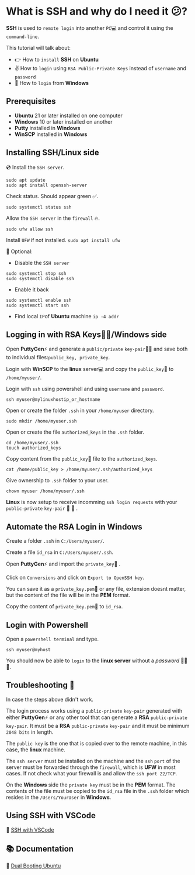 
# What is SSH and why do I need it :confused:?

**SSH** is used to `remote login` into another `PC`:computer: and control it using the `command-line`.

This tutorial will talk about:
* :point_right: How to `install` **SSH** on **Ubuntu**
* :v: How to `login` using `RSA Public-Private Keys` instead of `username` and `password`
* :muscle: How to `login` from **Windows**

## Prerequisites 
* **Ubuntu** 21 or later installed on one computer
* **Windows** 10 or later installed on another
* **Putty** installed in **Windows**
* **WinSCP** installed in **Windows**


## Installing SSH/Linux side

:cd: Install the `SSH server`.

```
sudo apt update
sudo apt install openssh-server
```

Check status. Should appear green :white_check_mark:.
```
sudo systemctl status ssh
```

Allow the `SSH server` in the `firewall` :fire:. 
```
sudo ufw allow ssh
```

Install `UFW` if not installed. 
`sudo apt install ufw`

:black_square_button: Optional: 
* Disable the `SSH server` 
```
sudo systemctl stop ssh
sudo systemctl disable ssh
```
* Enable it back
```
sudo systemctl enable ssh
sudo systemctl start ssh
```
* Find local `IP`of **Ubuntu** machine
`ip -4 addr`



## Logging in with RSA Keys:key::key:/Windows side

Open **PuttyGen**:zap: and generate a `public/private` `key-pair`:key::key: and save both to individual files:`public_key, private_key`.

Login with **WinSCP** to the **linux** server:computer: and copy the `public_key`:key: to `/home/myuser/`.

Login with `ssh` using powershell and using `username` and `password`. 
```
ssh myuser@mylinuxhostip_or_hostname
```
Open or create the folder `.ssh` in your `/home/myuser` directory.
```
sudo mkdir /home/myuser.ssh
```
Open or create the file `authorized_keys` in the `.ssh` folder.
```
cd /home/myuser/.ssh
touch authorized_keys
```

Copy content from the `public_key`:key:  file to the `authorized_keys`.
```
cat /home/public_key > /home/myuser/.ssh/authorized_keys
```

Give ownership to `.ssh` folder to your user.
```
chown myuser /home/myuser/.ssh
```

**Linux** is now setup to receive incomming `ssh login requests` with your
`public-private` `key-pair` :key: :key: .

## Automate the RSA Login in Windows

Create a folder `.ssh` in `C:/Users/myuser/`.

Create a file `id_rsa`  in `C:/Users/myuser/.ssh`.

Open **PuttyGen**:zap: and import the `private_key`:key: .

Click on `Conversions` and click on `Export to OpenSSH key`.

You can save it as a `private_key.pem`:key: or any file, extension doesnt matter, but the content of the file will be in the **PEM** format.

Copy the content of `private_key.pem`:key: to `id_rsa`.

## Login with Powershell

Open a `powershell terminal` and type.
```
ssh myuser@myhost
```

You should now be able to `login` to the **linux server** without
a *password* :tada::tada::tada:.

## Troubleshooting :gun:

In case the steps above didn't work.

The login process works using a `public-private` `key-pair` generated with either **PuttyGen**:zap: or any other tool that can generate a **RSA** `public-private` `key-pair`. It must be a **RSA** `public-private` `key-pair` and it must be minimum `2048 bits` in length.

The `public key` is the one that is copied over to the remote machine, in this case, the **linux** machine. 

The `ssh server` must be installed on the machine and the `ssh` `port` of the server must be forwarded through the `firewall`, which is **UFW** in most cases. If not check what your firewall is and allow the `ssh port 22/TCP`.

On the **Windows** side the `private key` must be in the **PEM** format.
The contents of the file must be copied to the `id_rsa` file in the `.ssh` folder 
which resides in the `/Users/YourUser` in **Windows**.

## Using SSH with VSCode

:link:  [SSH with VSCode](https://github.com/octdobre/workspace/blob/main/VSCode/README.md#remote-ssh-with-rsa-key-key)

## :books: Documentation

:link:  [Dual Booting Ubuntu](https://www.youtube.com/watch?v=-iSAyiicyQY&t=564s 'Dual Booting Ubuntu')